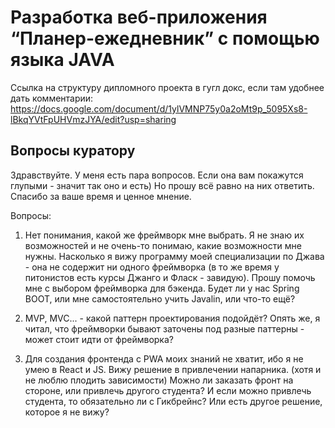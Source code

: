 # Разработка веб-приложения “Планер-ежедневник” с помощью языка JAVA
Ссылка на структуру дипломного проекта в гугл докс, если там удобнее дать комментарии: https://docs.google.com/document/d/1ylVMNP75y0a2oMt9p_5095Xs8-lBkqYVtFpUHVmzJYA/edit?usp=sharing

## Вопросы куратору

Здравствуйте. 
У меня есть пара вопросов. Если она вам покажутся глупыми - значит так оно и есть) Но прошу всё равно на них ответить. 
Спасибо за ваше время и ценное мнение.

Вопросы:

1. Нет понимания, какой же фреймворк мне выбрать. Я не знаю их возможностей и не очень-то понимаю, какие возможности мне нужны. 
Насколько я вижу программу моей специализации по Джава - она не содержит ни одного фреймворка (в то же время у питонистов есть курсы Джанго и Фласк - завидую). 
Прошу помочь мне с выбором фреймворка для бэкенда. Будет ли у нас Spring BOOT, или мне самостоятельно учить Javalin, или что-то ещё?

2. MVP, MVC... - какой паттерн проектирования подойдёт? Опять же, я читал, что фреймворки бывают заточены под разные паттерны - может стоит идти от фреймворка?

3. Для создания фронтенда с PWA моих знаний не хватит, ибо я не умею в React и JS.
Вижу решение в привлечении напарника. (хотя и не люблю плодить зависимости)
Можно ли заказать фронт на стороне, или привлечь другого студента? 
И если можно привлечь студента, то обязательно ли с Гикбрейнс?
Или есть другое решение, которое я не вижу?
